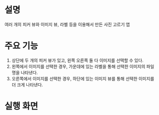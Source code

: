 # 설명
여러 개의 피커 뷰와 이미지 뷰, 라벨 등을 이용해서 만든 사진 고르기 앱

# 주요 기능
1. 상단에 두 개의 피커 뷰가 있고, 왼쪽 오른쪽 둘 다 이미지를 선택할 수 있다.
2. 왼쪽에서 이미지를 선택한 경우, 가운데에 있는 라벨을 통해 선택한 이미지의 파일명을 나타낸다.
3. 오른쪽에서 이미지를 선택한 경우, 하단에 있는 이미지 뷰를 통해 선택한 이미지를 더 크게 나타낸다.

# 실행 화면

